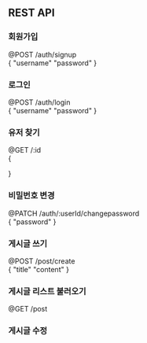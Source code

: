 ## REST API

### 회원가입
@POST /auth/signup<br />
{
    "username"
    "password"
}

### 로그인
@POST /auth/login<br />
{
    "username"
    "password"
}

### 유저 찾기
@GET /:id<br />
{

}

### 비밀번호 변경
@PATCH /auth/:userId/changepassword<br />
{
    "password"
}

### 게시글 쓰기
@POST /post/create<br />
{
    "title"
    "content"
}

### 게시글 리스트 불러오기
@GET /post<br />

### 게시글 수정
